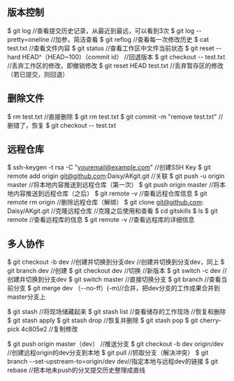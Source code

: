 ## 版本控制
$ git log	//查看提交历史记录，从最近到最远，可以看到3次
$ git log --pretty=oneline	//加参，简洁查看
$ git reflog	//查看每一次修改历史
$ cat test.txt	//查看文件内容
$ git status	//查看工作区中文件当前状态
$ git reset --hard HEAD^（HEAD~100）（commit id）	//回退版本
$ git checkout -- test.txt	//丢弃工作区的修改，即撤销修改
$ git reset HEAD test.txt	//丢弃暂存区的修改（若已提交，则回退）

## 删除文件
$ rm test.txt
//直接删除
$ git rm test.txt
$ git commit -m "remove test.txt"
//删错了，恢复
$ git checkout -- test.txt

## 远程仓库
$ ssh-keygen -t rsa -C "youremail@example.com"	//创建SSH Key
$ git remote add origin git@github.com:Daisy/AKgit.git	//关联
$ git push -u origin master	//将本地内容推送到远程仓库（第一次）
$ git push origin master	//将本地内容推送到远程仓库（之后）
$ git remote -v        //查看远程仓库信息
$ git remote rm origin	//删除远程仓库（解绑）
$ git clone git@github.com: Daisy/AKgit.git	//克隆远程仓库
//克隆之后使用和查看
$ cd gitskills
$ ls
$ git remote	//查看远程库的信息
$ git remote -v	//查看远程库的详细信息

## 多人协作

$ git checkout -b dev	//创建并切换到分支dev
//创建并切换到分支dev，同上
$ git branch dev	//创建
$ git checkout dev	//切换
//新版本
$ git switch -c dev	//创建并切换到分支dev
$ git switch master	//直接切换分支
$ git branch		//查看当前分支
$ git merge dev	（--no-ff）(-m)//合并，把dev分支的工作成果合并到master分支上

$ git stash	//将现场储藏起来
$ git stash list	//查看储存的工作现场
//恢复和删除
$ git stash apply
$ git stash drop
//恢复并删除
$ git stash pop
$ git cherry-pick 4c805e2	//复制修改

$ git push origin master（dev）	//推送分支
$ git checkout -b dev origin/dev	//创建远程origin的dev分支到本地
$ git pull	//抓取分支（解决冲突）
$ git branch --set-upstream-to=origin/dev dev//指定本地与远程dev的链接
$ git rebase	//把本地未push的分叉提交历史整理成直线